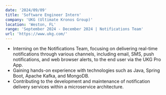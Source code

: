 ```yaml
---
date: '2024/09/09'
title: 'Software Engineer Intern'
company: 'UKG (Ultimate Kronos Group)'
location: 'Weston, FL'
range: 'September 2024 - December 2024 | Notifications Team'
url: 'https://www.ukg.com/'
---
```


- Interning on the Notifications Team, focusing on delivering real-time notifications through various channels, including email, SMS, push notifications, and web browser alerts, to the end user via the UKG Pro App.
- Gaining hands-on experience with technologies such as Java, Spring Boot, Apache Kafka, and MongoDB.
- Contributing to the development and maintenance of notification delivery services within a microservice architecture.
